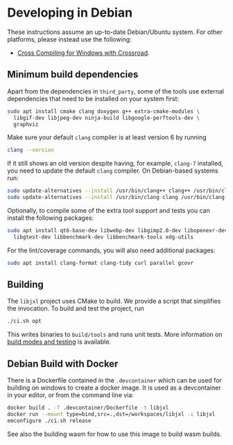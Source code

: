 # Developing in Debian

These instructions assume an up-to-date Debian/Ubuntu system.
For other platforms, please instead use the following:

* [Cross Compiling for Windows with Crossroad](developing_with_crossroad.md).

## Minimum build dependencies

Apart from the dependencies in `third_party`, some of the tools use external
dependencies that need to be installed on your system first:

```bash
sudo apt install cmake clang doxygen g++ extra-cmake-modules \
  libgif-dev libjpeg-dev ninja-build libgoogle-perftools-dev \
  graphviz
```

Make sure your default `clang` compiler is at least version 6 by running

```bash
clang --version
```

If it still shows an old version despite having, for example, `clang-7` installed, you need
to update the default `clang` compiler. On Debian-based systems run:

```bash
sudo update-alternatives --install /usr/bin/clang++ clang++ /usr/bin/clang++-7 100
sudo update-alternatives --install /usr/bin/clang clang /usr/bin/clang-7 100
```

Optionally, to compile some of the extra tool support and tests you can install
the following packages:

```bash
sudo apt install qt6-base-dev libwebp-dev libgimp2.0-dev libopenexr-dev \
  libgtest-dev libbenchmark-dev libbenchmark-tools xdg-utils
```

For the lint/coverage commands, you will also need additional packages:

```bash
sudo apt install clang-format clang-tidy curl parallel gcovr
```

## Building

The `libjxl` project uses CMake to build. We provide a script that simplifies the
invocation. To build and test the project, run

```bash
./ci.sh opt
```

This writes binaries to `build/tools` and runs unit tests. More information
on [build modes and testing](building_and_testing.md) is available.

## Debian Build with Docker

There is a Dockerfile contained in the `.devcontainer` which can be used for building on windows
to create a docker image.  It is used as a devcontainer in your editor, or from the command line via:

```bash
docker build . -f .devcontainer/Dockerfile -t libjxl
docker run --mount type=bind,src=.,dst=/workspaces/libjxl -i libjxl
emconfigure ./ci.sh release
```

See also the building wasm for how to use this image to build wasm builds.
